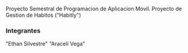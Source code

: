 Proyecto Semestral de Programacion de Aplicacion Movil.
Proyecto de Gestion de Habitos ("Habitly")
### Integrantes ###
"Ethan Silvestre"
"Araceli Vega"
